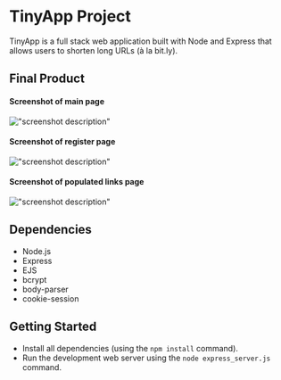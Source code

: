 # TinyApp Project

TinyApp is a full stack web application built with Node and Express that allows users to shorten long URLs (à la bit.ly).

## Final Product

#### Screenshot of main page
!["screenshot description"](#)

#### Screenshot of register page
!["screenshot description"](#)

#### Screenshot of populated links page
!["screenshot description"](#)

## Dependencies

- Node.js
- Express
- EJS
- bcrypt
- body-parser
- cookie-session

## Getting Started

- Install all dependencies (using the `npm install` command).
- Run the development web server using the `node express_server.js` command.
